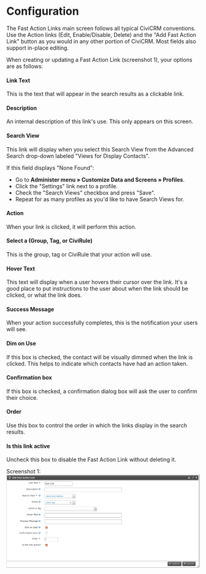 # Configuration

The Fast Action Links main screen follows all typical CiviCRM conventions.  Use the Action links (Edit, Enable/Disable, Delete) and the "Add Fast Action Link" button as you would in any other portion of CiviCRM.  Most fields also support in-place editing.

When creating or updating a Fast Action Link (screenshot 1), your options are as follows:

#### Link Text
This is the text that will appear in the search results as a clickable link.
#### Description
An internal description of this link's use.  This only appears on this screen.
#### Search View
This link will display when you select this Search View from the Advanced Search drop-down labeled "Views for Display Contacts".

If this field displays "None Found":
* Go to **Administer menu » Customize Data and Screens » Profiles**.
* Click the "Settings" link next to a profile.
* Check the "Search Views" checkbox and press "Save".
* Repeat for as many profiles as you'd like to have Search Views for.

#### Action
When your link is clicked, it will perform this action.

#### Select a (Group, Tag, or CiviRule)
This is the group, tag or CiviRule that your action will use.

#### Hover Text
This text will display when a user hovers their cursor over the link. It's a good place to put instructions to the user about when the link should be clicked, or what the link does.

#### Success Message
When your action successfully completes, this is the notification your users will see.

#### Dim on Use
If this box is checked, the contact will be visually dimmed when the link is clicked. This helps to indicate which contacts have had an action taken.

#### Confirmation box
If this box is checked, a confirmation dialog box will ask the user to confirm their choice.

#### Order
Use this box to control the order in which the links display in the search results.

#### Is this link active
Uncheck this box to disable the Fast Action Link without deleting it.

Screenshot 1:
![Screenshot of Fast Action Links with sample configuration](img/Selection_143.png)
